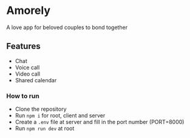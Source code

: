 # Amorely
A love app for beloved couples to bond together

## Features
- Chat
- Voice call
- Video call
- Shared calendar

### How to run
- Clone the repository
- Run `npm i` for root, client and server
- Create a `.env` file at server and fill in the port number (PORT=8000)
- Run `npm run dev` at root
